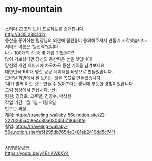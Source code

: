 # my-mountain
<br> 스터디 22조의 토이 프로젝트를 소개합니다.
<br> http://3.35.238.142/
<br> 등산을 좋아하는 팀장님의 의견에 팀원들이 동의해주셔서 만들기 시작했습니다.
<br>서비스 이름은 ‘등산력‘입니다.
<br>나는 100개의 산 중 몇 개를 가봤을까?
<br>많이 가보셨다면 당신의 등산력은 높을 것입니다!
<br>당신의 개인 페이지에 차곡차곡 등산 기록을 남겨보세요.
<br>대한민국 100대 명산 공공 데이터를 바탕으로 만들었습니다.
<br>모바일 화면에서 잘 보이는 것을 목표로 만들었습니다.
<br>‘내가 벌써 이런 것도 만들 수 있어?’라는 생각에 뿌듯한 경험이었습니다.
<br>그럼 정상에서 만납시다. :산:
<br>팀원: 김정호, 고주열, 김양수, 박상원
<br>작업 기간: 1월 1일 - 1월 8일
<br>만드는 과정
<br>계획: https://traveling-wallaby-56e.notion.site/22-2220265a418e4c80a0304507184c6ffe
<br>협업: https://traveling-wallaby-56e.notion.site/fe5f295db7654e3481ab2410dd5c741f

<br>시연영상링크
<br>https://youtu.be/y4BrIKWkXY4
